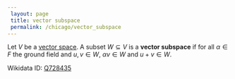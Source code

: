 ```yaml
---
 layout: page
 title: vector subspace
 permalink: /chicago/vector_subspace
---
```

Let $V$ be a [vector space](https://defsmath.github.io/DefsMath/vector_space). A subset $W \subseteq V$ is a **vector subspace** if for all $\alpha \in F$ the ground field and $u,v \in W$, $\alpha v \in W$ and $u+v \in W$.

Wikidata ID: [Q728435](https://www.wikidata.org/wiki/Q728435)
